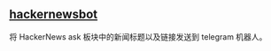 ## [hackernewsbot](https://github.com/qwtoe/hackernewsbot)

将 HackerNews  ask 板块中的新闻标题以及链接发送到 telegram 机器人。